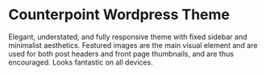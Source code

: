 Counterpoint Wordpress Theme
============================
Elegant, understated, and fully responsive theme with fixed sidebar and minimalist aesthetics. Featured images are the main visual element and are used for both post headers and front page thumbnails, and are thus encouraged. Looks fantastic on all devices.

